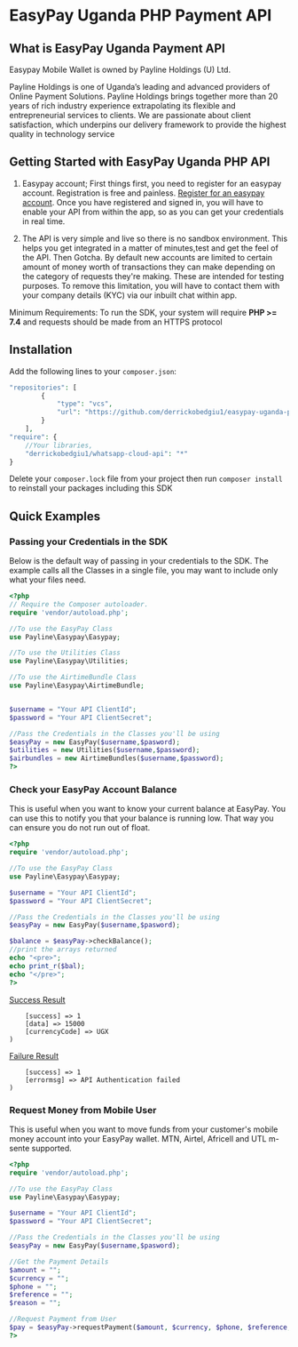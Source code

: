 # EasyPay Uganda PHP Payment API

## What is EasyPay Uganda Payment API
Easypay Mobile Wallet is owned by Payline Holdings (U) Ltd.

Payline Holdings is one of Uganda’s leading and advanced providers of Online Payment Solutions. Payline Holdings brings together more than 20 years of rich industry experience extrapolating its flexible and entrepreneurial services to clients. We are passionate about client satisfaction, which underpins our delivery framework to provide the highest quality in technology service

## Getting Started with EasyPay Uganda PHP API

1. Easypay account; First things first, you need to register for an easypay account. Registration is free and painless. [Register for an easypay account](https://www.easypay.co.ug/kb/knowledge-base/how-to-register-for-an-easypay-account/ "Register for an easypay account"). Once you have registered and signed in, you will have to enable your API from within the app, so as you can get your credentials in real time.
    
2. The API is very simple and live so there is no sandbox environment. This helps you get integrated in a matter of minutes,test and get the feel of the API. Then Gotcha.  By default new accounts are limited to certain amount of money worth of transactions they can make depending on the category of requests they're making. These are intended for testing purposes. To remove this limitation, you will have to contact them with your company details (KYC) via our inbuilt chat within app.

Minimum Requirements: To run the SDK, your system will require **PHP >= 7.4** and requests should be made from an HTTPS protocol

## Installation
Add the following lines to your `composer.json`:
```php
"repositories": [
        {
            "type": "vcs",
            "url": "https://github.com/derrickobedgiu1/easypay-uganda-php-api.git"
        }
    ],
"require": {
    //Your libraries,
    "derrickobedgiu1/whatsapp-cloud-api": "*"
}
```
Delete your `composer.lock` file from your project then run ```composer install``` to reinstall your packages including this SDK
## Quick Examples

### Passing your Credentials in the SDK
Below is the default way of passing in your credentials to the SDK. The example calls all the Classes in a single file, you may want to include only what your files need.
```php
<?php
// Require the Composer autoloader.
require 'vendor/autoload.php';

//To use the EasyPay Class
use Payline\Easypay\Easypay;

//To use the Utilities Class
use Payline\Easypay\Utilities;

//To use the AirtimeBundle Class
use Payline\Easypay\AirtimeBundle;


$username = "Your API ClientId";
$password = "Your API ClientSecret";

//Pass the Credentials in the Classes you'll be using
$easyPay = new EasyPay($username,$pasword);
$utilities = new Utilities($username,$password);
$airbundles = new AirtimeBundles($username,$password);
?>
```

### Check your EasyPay Account Balance
This is useful when you want to know your current balance at EasyPay. You can use this to notify you that your balance is running low. That way you can ensure you do not run out of float.
```php
<?php
require 'vendor/autoload.php';

//To use the EasyPay Class
use Payline\Easypay\Easypay;

$username = "Your API ClientId";
$password = "Your API ClientSecret";

//Pass the Credentials in the Classes you'll be using
$easyPay = new EasyPay($username,$pasword);

$balance = $easyPay->checkBalance();
//print the arrays returned
echo "<pre>";
echo print_r($bal);
echo "</pre>";
?>
```
<u>Success Result</u>
```(
    [success] => 1
    [data] => 15000
    [currencyCode] => UGX
)
```
<u>Failure Result</u>
```(
    [success] => 1
    [errormsg] => API Authentication failed
)
```
### Request Money from Mobile User
This is useful when you want to move funds from your customer's mobile money account into your EasyPay wallet. MTN, Airtel, Africell and UTL m-sente supported.
```php
<?php
require 'vendor/autoload.php';

//To use the EasyPay Class
use Payline\Easypay\Easypay;

$username = "Your API ClientId";
$password = "Your API ClientSecret";

//Pass the Credentials in the Classes you'll be using
$easyPay = new EasyPay($username,$pasword);

//Get the Payment Details
$amount = "";
$currency = "";
$phone = "";
$reference = "";
$reason = "";

//Request Payment from User
$pay = $easyPay->requestPayment($amount, $currency, $phone, $reference, $reason);
?>
```